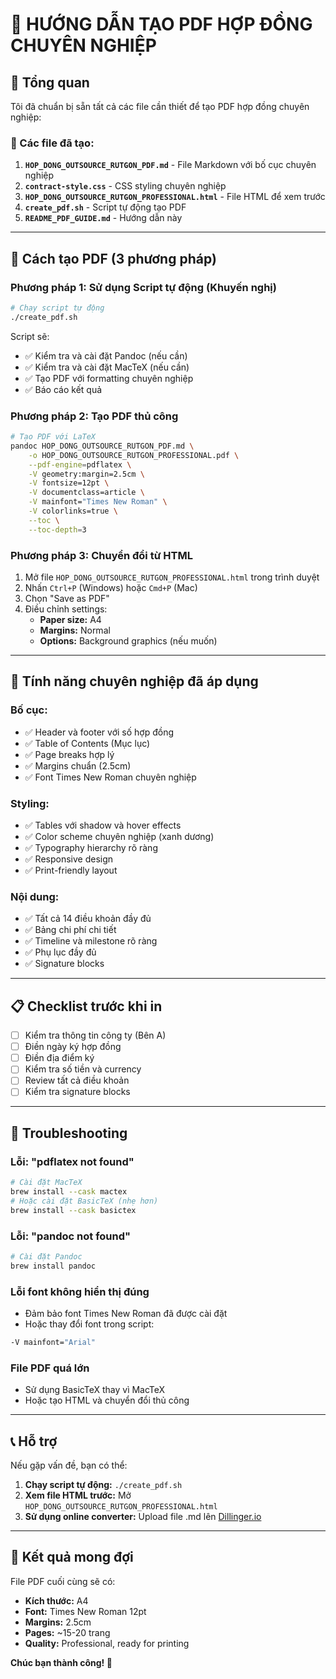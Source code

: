 # 📄 HƯỚNG DẪN TẠO PDF HỢP ĐỒNG CHUYÊN NGHIỆP

## 🎯 Tổng quan

Tôi đã chuẩn bị sẵn tất cả các file cần thiết để tạo PDF hợp đồng chuyên nghiệp:

### 📁 Các file đã tạo:

1. **`HOP_DONG_OUTSOURCE_RUTGON_PDF.md`** - File Markdown với bố cục chuyên nghiệp
2. **`contract-style.css`** - CSS styling chuyên nghiệp
3. **`HOP_DONG_OUTSOURCE_RUTGON_PROFESSIONAL.html`** - File HTML để xem trước
4. **`create_pdf.sh`** - Script tự động tạo PDF
5. **`README_PDF_GUIDE.md`** - Hướng dẫn này

---

## 🚀 Cách tạo PDF (3 phương pháp)

### **Phương pháp 1: Sử dụng Script tự động (Khuyến nghị)**

```bash
# Chạy script tự động
./create_pdf.sh
```

Script sẽ:
- ✅ Kiểm tra và cài đặt Pandoc (nếu cần)
- ✅ Kiểm tra và cài đặt MacTeX (nếu cần)
- ✅ Tạo PDF với formatting chuyên nghiệp
- ✅ Báo cáo kết quả

### **Phương pháp 2: Tạo PDF thủ công**

```bash
# Tạo PDF với LaTeX
pandoc HOP_DONG_OUTSOURCE_RUTGON_PDF.md \
    -o HOP_DONG_OUTSOURCE_RUTGON_PROFESSIONAL.pdf \
    --pdf-engine=pdflatex \
    -V geometry:margin=2.5cm \
    -V fontsize=12pt \
    -V documentclass=article \
    -V mainfont="Times New Roman" \
    -V colorlinks=true \
    --toc \
    --toc-depth=3
```

### **Phương pháp 3: Chuyển đổi từ HTML**

1. Mở file `HOP_DONG_OUTSOURCE_RUTGON_PROFESSIONAL.html` trong trình duyệt
2. Nhấn `Ctrl+P` (Windows) hoặc `Cmd+P` (Mac)
3. Chọn "Save as PDF"
4. Điều chỉnh settings:
   - **Paper size:** A4
   - **Margins:** Normal
   - **Options:** Background graphics (nếu muốn)

---

## 🎨 Tính năng chuyên nghiệp đã áp dụng

### **Bố cục:**
- ✅ Header và footer với số hợp đồng
- ✅ Table of Contents (Mục lục)
- ✅ Page breaks hợp lý
- ✅ Margins chuẩn (2.5cm)
- ✅ Font Times New Roman chuyên nghiệp

### **Styling:**
- ✅ Tables với shadow và hover effects
- ✅ Color scheme chuyên nghiệp (xanh dương)
- ✅ Typography hierarchy rõ ràng
- ✅ Responsive design
- ✅ Print-friendly layout

### **Nội dung:**
- ✅ Tất cả 14 điều khoản đầy đủ
- ✅ Bảng chi phí chi tiết
- ✅ Timeline và milestone rõ ràng
- ✅ Phụ lục đầy đủ
- ✅ Signature blocks

---

## 📋 Checklist trước khi in

- [ ] Kiểm tra thông tin công ty (Bên A)
- [ ] Điền ngày ký hợp đồng
- [ ] Điền địa điểm ký
- [ ] Kiểm tra số tiền và currency
- [ ] Review tất cả điều khoản
- [ ] Kiểm tra signature blocks

---

## 🔧 Troubleshooting

### **Lỗi: "pdflatex not found"**
```bash
# Cài đặt MacTeX
brew install --cask mactex
# Hoặc cài đặt BasicTeX (nhẹ hơn)
brew install --cask basictex
```

### **Lỗi: "pandoc not found"**
```bash
# Cài đặt Pandoc
brew install pandoc
```

### **Lỗi font không hiển thị đúng**
- Đảm bảo font Times New Roman đã được cài đặt
- Hoặc thay đổi font trong script:
```bash
-V mainfont="Arial"
```

### **File PDF quá lớn**
- Sử dụng BasicTeX thay vì MacTeX
- Hoặc tạo HTML và chuyển đổi thủ công

---

## 📞 Hỗ trợ

Nếu gặp vấn đề, bạn có thể:

1. **Chạy script tự động:** `./create_pdf.sh`
2. **Xem file HTML trước:** Mở `HOP_DONG_OUTSOURCE_RUTGON_PROFESSIONAL.html`
3. **Sử dụng online converter:** Upload file .md lên [Dillinger.io](https://dillinger.io/)

---

## 🎉 Kết quả mong đợi

File PDF cuối cùng sẽ có:
- **Kích thước:** A4
- **Font:** Times New Roman 12pt
- **Margins:** 2.5cm
- **Pages:** ~15-20 trang
- **Quality:** Professional, ready for printing

**Chúc bạn thành công! 🚀**
